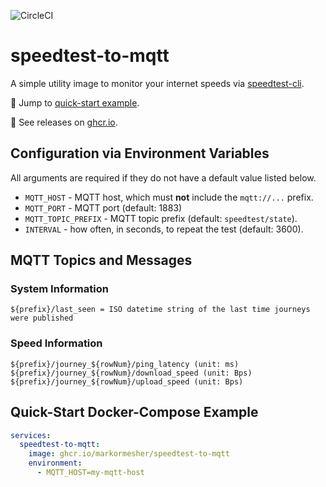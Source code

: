 ![CircleCI](https://img.shields.io/circleci/build/github/markormesher/speedtest-to-mqtt)

# speedtest-to-mqtt

A simple utility image to monitor your internet speeds via [speedtest-cli](https://pypi.org/project/speedtest-cli/).

:rocket: Jump to [quick-start example](#quick-start-docker-compose-example).

:whale: See releases on [ghcr.io](https://ghcr.io/markormesher/speedtest-to-mqtt).

## Configuration via Environment Variables

All arguments are required if they do not have a default value listed below.

- `MQTT_HOST` - MQTT host, which must **not** include the `mqtt://...` prefix.
- `MQTT_PORT` - MQTT port (default: 1883)
- `MQTT_TOPIC_PREFIX` - MQTT topic prefix (default: `speedtest/state`).
- `INTERVAL` - how often, in seconds, to repeat the test (default: 3600).

## MQTT Topics and Messages

### System Information

```
${prefix}/last_seen = ISO datetime string of the last time journeys were published
```

### Speed Information

```
${prefix}/journey_${rowNum}/ping_latency (unit: ms)
${prefix}/journey_${rowNum}/download_speed (unit: Bps)
${prefix}/journey_${rowNum}/upload_speed (unit: Bps)
```

## Quick-Start Docker-Compose Example

```yaml
services:
  speedtest-to-mqtt:
    image: ghcr.io/markormesher/speedtest-to-mqtt
    environment:
      - MQTT_HOST=my-mqtt-host
```
